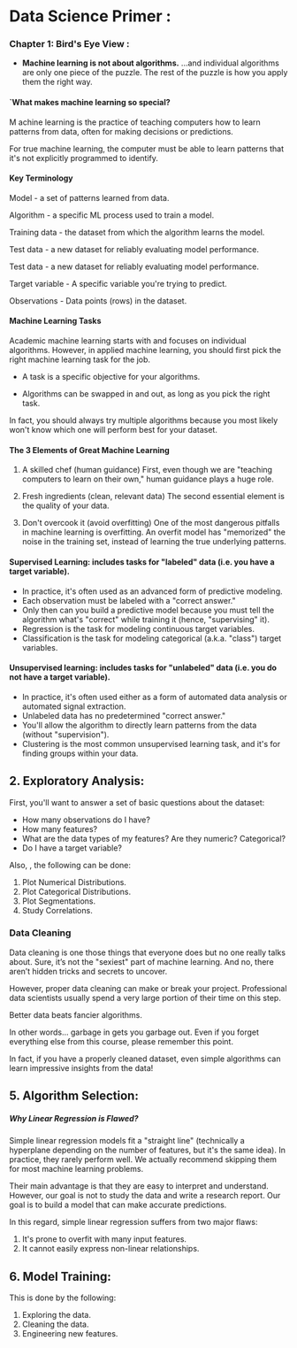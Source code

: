 # Data Science Primer : 

### Chapter 1: Bird's Eye View : 

* **Machine learning is not about algorithms.** 
...and individual algorithms are only one piece of the puzzle. The rest of the puzzle is how you apply them the right way.

#### `What makes machine learning so special? 

M achine learning is the practice of teaching computers how to learn patterns from data, often for making decisions or predictions.

For true machine learning, the computer must be able to learn patterns that it's not explicitly programmed to identify.

#### Key Terminology 

Model - a set of patterns learned from data.

Algorithm - a specific ML process used to train a model.

Training data - the dataset from which the algorithm learns the model.

Test data - a new dataset for reliably evaluating model performance.

Test data - a new dataset for reliably evaluating model performance.

Target variable - A specific variable you're trying to predict.

Observations - Data points (rows) in the dataset.

#### Machine Learning Tasks

Academic machine learning starts with and focuses on individual algorithms. However, in applied machine learning, you should first pick the right machine learning task for the job.

* A task is a specific objective for your algorithms.

* Algorithms can be swapped in and out, as long as you pick the right task.

In fact, you should always try multiple algorithms because you most likely won't know which one will perform best for your dataset.

#### The 3 Elements of Great Machine Learning

1. A skilled chef (human guidance)
First, even though we are "teaching computers to learn on their own," human guidance plays a huge role.

2. Fresh ingredients (clean, relevant data)
The second essential element is the quality of your data.

3.  Don't overcook it (avoid overfitting)
One of the most dangerous pitfalls in machine learning is overfitting. An overfit model has "memorized" the noise in the training set, instead of learning the true underlying patterns.

#### Supervised Learning: includes tasks for "labeled" data (i.e. you have a target variable).

  * In practice, it's often used as an advanced form of predictive modeling.
  * Each observation must be labeled with a "correct answer."
  * Only then can you build a predictive model because you must tell the algorithm what's "correct" while training it (hence, "supervising" it).
  * Regression is the task for modeling continuous target variables.
  * Classification is the task for modeling categorical (a.k.a. "class") target variables.
  
#### Unsupervised learning: includes tasks for "unlabeled" data (i.e. you do not have a target variable).

  * In practice, it's often used either as a form of automated data analysis or automated signal extraction.
  * Unlabeled data has no predetermined "correct answer."
  * You'll allow the algorithm to directly learn patterns from the data (without "supervision").
  * Clustering is the most common unsupervised learning task, and it's for finding groups within your data.
  
  
  
## 2. Exploratory Analysis:
  
First, you'll want to answer a set of basic questions about the dataset:

  * How many observations do I have?
  * How many features?
  * What are the data types of my features? Are they numeric? Categorical?
  * Do I have a target variable?
  
 Also, , the following can be done:
 1. Plot Numerical Distributions.
 2. Plot Categorical Distributions.
 3. Plot Segmentations.
 4. Study Correlations.
 
### Data Cleaning


Data cleaning is one those things that everyone does but no one really talks about. Sure, it’s not the "sexiest" part of machine learning. And no, there aren’t hidden tricks and secrets to uncover.

However, proper data cleaning can make or break your project. Professional data scientists usually spend a very large portion of their time on this step.

Better data beats fancier algorithms.

In other words... garbage in gets you garbage out. Even if you forget everything else from this course, please remember this point.

In fact, if you have a properly cleaned dataset, even simple algorithms can learn impressive insights from the data!

## 5. Algorithm Selection:

##### Why Linear Regression is Flawed?
Simple linear regression models fit a "straight line" (technically a hyperplane depending on the number of features, but it's the same idea). 
In practice, they rarely perform well. We actually recommend skipping them for most machine learning problems.

Their main advantage is that they are easy to interpret and understand. However, our goal is not to study the data and write a research report. 
Our goal is to build a model that can make accurate predictions.

In this regard, simple linear regression suffers from two major flaws:

  1. It's prone to overfit with many input features.
  2. It cannot easily express non-linear relationships.
  


 ## 6. Model Training:
 This is done by the following:
   1. Exploring the data.
   2. Cleaning the data.
   3. Engineering new features.